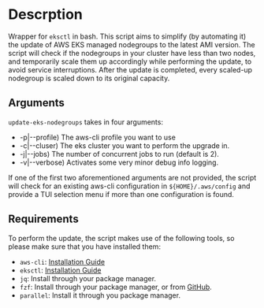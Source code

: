 # Descrption

Wrapper for `eksctl` in bash.
This script aims to simplify (by automating it) the update of AWS EKS managed nodegroups to the latest AMI version.
The script will check if the nodegroups in your cluster have less than two nodes, and temporarily scale them up accordingly while performing the update,
to avoid service interruptions.
After the update is completed, every scaled-up nodegroup is scaled down to its original capacity.

## Arguments

`update-eks-nodegroups` takes in four arguments:

- -p|--profile) The aws-cli profile you want to use
- -c|--cluser) The eks cluster you want to perform the upgrade in.
- -j|--jobs) The number of concurrent jobs to run (default is 2).
- -v|--verbose) Activates some very minor debug info logging.

If one of the first two aforementioned arguments are not provided, the script will check for an existing aws-cli configuration
in `${HOME}/.aws/config` and provide a TUI selection menu if more than one configuration is found.

## Requirements

To perform the update, the script makes use of the following tools, so please make sure that you have installed them:

- `aws-cli`: [Installation Guide](https://docs.aws.amazon.com/cli/latest/userguide/getting-started-install.html)
- `eksctl`: [Installation Guide](https://docs.aws.amazon.com/eks/latest/userguide/eksctl.html)
- `jq`: Install through your package manager.
- `fzf`: Install through your package manager, or from [GitHub](https://github.com/junegunn/fzf).
- `parallel`: Install it through you package manager.

